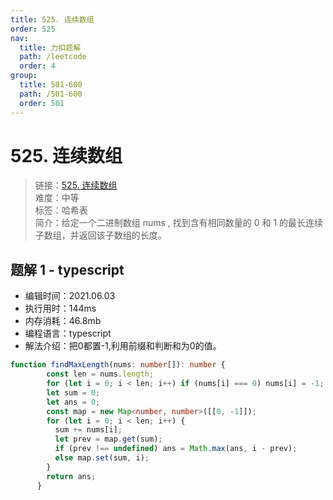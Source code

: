 ```yaml
---
title: 525. 连续数组
order: 525
nav:
  title: 力扣题解
  path: /leetcode
  order: 4
group:
  title: 501-600
  path: /501-600
  order: 501
---
```


# 525. 连续数组
    
> 链接：[525. 连续数组](https://leetcode-cn.com/problems/contiguous-array/)  
> 难度：中等  
> 标签：哈希表  
> 简介：给定一个二进制数组 nums , 找到含有相同数量的 0 和 1 的最长连续子数组，并返回该子数组的长度。
      
## 题解 1 - typescript
- 编辑时间：2021.06.03
- 执行用时：144ms
- 内存消耗：46.8mb
- 编程语言：typescript
- 解法介绍：把0都置-1,利用前缀和判断和为0的值。
```typescript
function findMaxLength(nums: number[]): number {
        const len = nums.length;
        for (let i = 0; i < len; i++) if (nums[i] === 0) nums[i] = -1;
        let sum = 0;
        let ans = 0;
        const map = new Map<number, number>([[0, -1]]);
        for (let i = 0; i < len; i++) {
          sum += nums[i];
          let prev = map.get(sum);
          if (prev !== undefined) ans = Math.max(ans, i - prev);
          else map.set(sum, i);
        }
        return ans;
      }
```

      